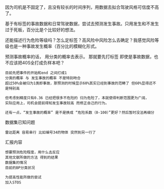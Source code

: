 因为司机是不固定了，且没有较长的时间序列，用数据去拟合驾驶风格可信度不高了。

基于有标签的事故数据和日常驾驶数据，尝试去预测发生事故。只用发生和不发生过于死板，百分比是个比较好的想法。

还能描述行为危险等级吗？怎么定标签？高风险中风险怎么去确定？我感觉风险等级也是一种事故发生概率（百分比的模糊化形式。

预测事故概率的话，
    用分类的概率去表示。
    那就要先打标签
    即使是事故数据，也不应该把40S全打成负样本吧？
    
    目前先把事件的开始和end 之间打成1
    分类的概率 与 发生事故的概率 不是特别吻合
    超过50%会被归为1类即事故，那预测的时候显示60%其实已经到事故的范畴了 但60%显得还不是特别高

    但考虑到精度只有0.36 已经把很多不危险的 归为危险了，本就使得判断范围更为广阔，
    实际应用上，司机会提前得知发生事故较高 而修正自己的行为。

    还有一点，“发生事故的概率” 是不是换成 “危险系数（0-100）”更好？然后暂时没法再细分

数据集已知问题
    
    雷达距离 容易串行 比如编号34的物体 突然到另一行了



汇报内容

    想要预测危险程度，用什么去反应
    其他文献所做的方法 得到的结果
    数据集的情况
    目前的BP分类状况
    
    为提高性能所做的尝试
    加入STOS